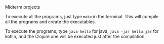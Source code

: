 Midterm projects

To execute all the programs, just type `make` in the terminal. This will compile all the programs and create the executables.

To execute the programs, type `java hello` for java, `java -jar hello.jar` for kotlin, and the Clojure one will be executed just after the compilation.